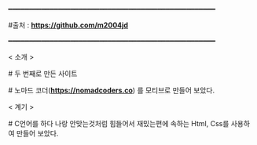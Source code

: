 ━━━━━━━━━━━━━━━━━━━━━━━━━━━━━━━━━━━━━━━━━━━━━━━━━━

\#출처 : **https://github.com/m2004jd**

━━━━━━━━━━━━━━━━━━━━━━━━━━━━━━━━━━━━━━━━━━━━━━━━━━

< 소개 >

\# 두 번째로 만든 사이트

\# 노마드 코더(**https://nomadcoders.co**) 를 모티브로 만들어 보았다.

< 계기 >

\# C언어를 하다 나랑 안맞는것처럼 힘들어서 재밌는편에 속하는 Html, Css를 사용하여 만들어 보았다.
